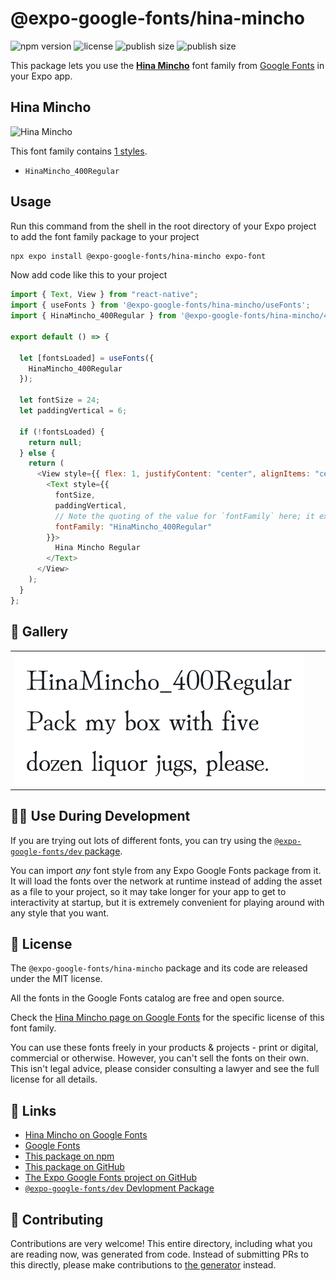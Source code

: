 # @expo-google-fonts/hina-mincho

![npm version](https://flat.badgen.net/npm/v/@expo-google-fonts/hina-mincho)
![license](https://flat.badgen.net/github/license/expo/google-fonts)
![publish size](https://flat.badgen.net/packagephobia/install/@expo-google-fonts/hina-mincho)
![publish size](https://flat.badgen.net/packagephobia/publish/@expo-google-fonts/hina-mincho)

This package lets you use the [**Hina Mincho**](https://fonts.google.com/specimen/Hina+Mincho) font family from [Google Fonts](https://fonts.google.com/) in your Expo app.

## Hina Mincho

![Hina Mincho](./font-family.png)

This font family contains [1 styles](#-gallery).

- `HinaMincho_400Regular`

## Usage

Run this command from the shell in the root directory of your Expo project to add the font family package to your project

```sh
npx expo install @expo-google-fonts/hina-mincho expo-font
```

Now add code like this to your project

```js
import { Text, View } from "react-native";
import { useFonts } from '@expo-google-fonts/hina-mincho/useFonts';
import { HinaMincho_400Regular } from '@expo-google-fonts/hina-mincho/400Regular';

export default () => {

  let [fontsLoaded] = useFonts({
    HinaMincho_400Regular
  });

  let fontSize = 24;
  let paddingVertical = 6;

  if (!fontsLoaded) {
    return null;
  } else {
    return (
      <View style={{ flex: 1, justifyContent: "center", alignItems: "center" }}>
        <Text style={{
          fontSize,
          paddingVertical,
          // Note the quoting of the value for `fontFamily` here; it expects a string!
          fontFamily: "HinaMincho_400Regular"
        }}>
          Hina Mincho Regular
        </Text>
      </View>
    );
  }
};
```

## 🔡 Gallery


||||
|-|-|-|
|![HinaMincho_400Regular](./400Regular/HinaMincho_400Regular.ttf.png)||||


## 👩‍💻 Use During Development

If you are trying out lots of different fonts, you can try using the [`@expo-google-fonts/dev` package](https://github.com/expo/google-fonts/tree/master/font-packages/dev#readme).

You can import _any_ font style from any Expo Google Fonts package from it. It will load the fonts over the network at runtime instead of adding the asset as a file to your project, so it may take longer for your app to get to interactivity at startup, but it is extremely convenient for playing around with any style that you want.


## 📖 License

The `@expo-google-fonts/hina-mincho` package and its code are released under the MIT license.

All the fonts in the Google Fonts catalog are free and open source.

Check the [Hina Mincho page on Google Fonts](https://fonts.google.com/specimen/Hina+Mincho) for the specific license of this font family.

You can use these fonts freely in your products & projects - print or digital, commercial or otherwise. However, you can't sell the fonts on their own. This isn't legal advice, please consider consulting a lawyer and see the full license for all details.

## 🔗 Links

- [Hina Mincho on Google Fonts](https://fonts.google.com/specimen/Hina+Mincho)
- [Google Fonts](https://fonts.google.com/)
- [This package on npm](https://www.npmjs.com/package/@expo-google-fonts/hina-mincho)
- [This package on GitHub](https://github.com/expo/google-fonts/tree/master/font-packages/hina-mincho)
- [The Expo Google Fonts project on GitHub](https://github.com/expo/google-fonts)
- [`@expo-google-fonts/dev` Devlopment Package](https://github.com/expo/google-fonts/tree/master/font-packages/dev)

## 🤝 Contributing

Contributions are very welcome! This entire directory, including what you are reading now, was generated from code. Instead of submitting PRs to this directly, please make contributions to [the generator](https://github.com/expo/google-fonts/tree/master/packages/generator) instead.
